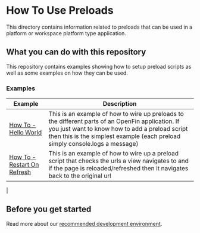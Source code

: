 # How To Use Preloads

This directory contains information related to preloads that can be used in a platform or workspace platform type application.

## What you can do with this repository

This repository contains examples showing how to setup preload scripts as well as some examples on how they can be used.

### Examples

  | Example         | Description |
|---------------------|------------------------------------
| [How To - Hello World](./hello-world) | This is an example of how to wire up preloads to the different parts of an OpenFin application. If you just want to know how to add a preload script then this is the simplest example (each preload simply console.logs a message)      
| [How To - Restart On Refresh](./restart-on-refresh) | This is an example of how to wire up a preload script that checks the urls a view navigates to and if the page is reloaded/refreshed then it navigates back to the original url     
| 

## Before you get started

Read more about our [recommended development environment](https://developers.openfin.co/of-docs/docs/set-up-your-dev-environment).
